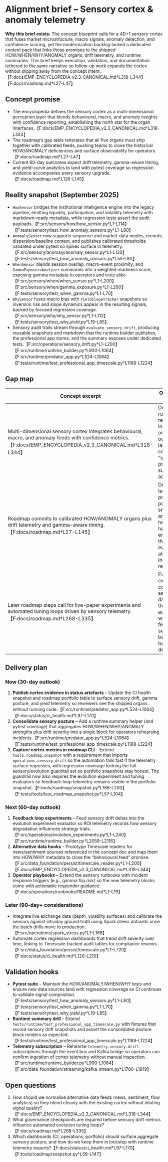 # Alignment brief – Sensory cortex & anomaly telemetry

**Why this brief exists:** The concept blueprint calls for a 4D+1 sensory cortex that fuses market microstructure, macro
signals, anomaly detection, and confidence scoring, yet the modernization backlog lacked a dedicated context pack that
links those promises to the shipped HOW/WHEN/WHY/ANOMALY organs, drift telemetry, and runtime summaries. This brief keeps
execution, validation, and documentation tethered to the same narrative so follow-up work expands the cortex without
slipping away from the concept intent.【F:docs/EMP_ENCYCLOPEDIA_v2.3_CANONICAL.md†L318-L344】【F:docs/roadmap.md†L27-L47】

## Concept promise

- The encyclopedia defines the sensory cortex as a multi-dimensional perception layer that blends behavioural, macro, and
  anomaly insights with confidence reporting, establishing the north star for the organ interfaces.【F:docs/EMP_ENCYCLOPEDIA_v2.3_CANONICAL.md†L318-L344】
- The roadmap’s gap table reiterates that all five organs must ship together with calibrated feeds, pushing teams to close
  the historical HOW/ANOMALY deficiencies and surface observability for operators.【F:docs/roadmap.md†L27-L47】
- Current 60-day outcomes expect drift telemetry, gamma-aware timing, and yield-curve analytics to land with pytest coverage
  so regression evidence accompanies every sensory upgrade.【F:docs/roadmap.md†L126-L145】

## Reality snapshot (September 2025)

- `HowSensor` bridges the institutional intelligence engine into the legacy pipeline, emitting liquidity, participation, and
  volatility telemetry with markdown-ready metadata, while regression tests assert the audit payloads.【F:src/sensory/how/how_sensor.py†L1-L114】【F:tests/sensory/test_how_anomaly_sensors.py†L1-L80】
- `AnomalySensor` now supports sequence and market-data modes, records dispersion/baseline context, and publishes calibrated
  thresholds validated under pytest so spikes surface in telemetry.【F:src/sensory/anomaly/anomaly_sensor.py†L1-L120】【F:tests/sensory/test_how_anomaly_sensors.py†L55-L80】
- `WhenSensor` blends session overlap, macro-event proximity, and `GammaExposureAnalyzer` summaries into a weighted
  readiness score, exposing gamma metadata to operators and tests alike.【F:src/sensory/when/when_sensor.py†L1-L200】【F:src/sensory/when/gamma_exposure.py†L1-L200】【F:tests/sensory/test_when_gamma.py†L1-L70】
- `WhySensor` fuses macro bias with `YieldSlopeTracker` snapshots so inversion risk and slope dynamics appear in the
  resulting signals, backed by focused regression coverage.【F:src/sensory/why/why_sensor.py†L1-L112】【F:tests/sensory/test_why_yield.py†L19-L85】
- Sensory audit trails stream through `evaluate_sensory_drift`, producing reusable snapshots and markdown that the runtime
  builder publishes, the professional app stores, and the summary exposes under dedicated tests.【F:src/operations/sensory_drift.py†L1-L200】【F:src/runtime/runtime_builder.py†L900-L1064】【F:src/runtime/predator_app.py†L524-L1064】【F:tests/runtime/test_professional_app_timescale.py†L1188-L1224】

## Gap map

| Concept excerpt | Observable gap | Impact |
| --- | --- | --- |
| Multi-dimensional sensory cortex integrates behavioural, macro, and anomaly feeds with confidence metrics.【F:docs/EMP_ENCYCLOPEDIA_v2.3_CANONICAL.md†L318-L344】 | Default runtime records individual organ outputs but lacks a consolidated “sensory posture” summary across runs. | Operators still piece together multiple blocks to understand overall sensory health, complicating drift analysis during incidents. |
| Roadmap commits to calibrated HOW/ANOMALY organs plus drift telemetry and gamma-aware timing.【F:docs/roadmap.md†L27-L145】 | Drift telemetry is present but portfolio snapshots and CI health decks have not yet embedded the cortex evidence alongside ingest readiness. | Documentation trails fall behind runtime reality, reducing discoverability for reviewers and stakeholders. |
| Later roadmap steps call for live-paper experiments and automated tuning loops driven by sensory telemetry.【F:docs/roadmap.md†L268-L335】 | Evolution experiments consume sensory data but there is no automation wiring that feeds sensory drift back into tuning decisions. | Opportunity to close the feedback loop remains untapped, delaying adaptive behaviour promised for Tier‑2. |

## Delivery plan

### Now (30-day outlook)

1. **Publish cortex evidence in status artefacts** – Update the CI health snapshot and roadmap portfolio table to surface
   sensory drift, gamma posture, and yield telemetry so reviewers see the shipped organs without running code.【F:src/runtime/predator_app.py†L524-L1064】【F:docs/status/ci_health.md†L97-L170】
2. **Consolidate sensory posture** – Add a runtime summary helper (and pytest coverage) that aggregates HOW/WHEN/WHY/ANOMALY
   strengths plus drift severity into a single block for operators rehearsing incidents.【F:src/runtime/predator_app.py†L524-L1064】【F:tests/runtime/test_professional_app_timescale.py†L1188-L1224】
3. **Capture cortex metrics in roadmap CLI** – Extend `tools.roadmap.snapshot` with a requirement that imports
   `operations.sensory_drift` so the automation fails fast if the telemetry surface regresses, with regression coverage locking
   the full sensory/evolution guardrail set so portfolio snapshots stay honest. The guardrail now also requires the evolution
   experiment and tuning evaluators so feedback-loop telemetry remains visible in the portfolio snapshot.【F:tools/roadmap/snapshot.py†L188-L200】【F:tests/tools/test_roadmap_snapshot.py†L57-L104】

### Next (60-day outlook)

1. **Feedback loop experiments** – Feed sensory drift deltas into the evolution experiment evaluator so ROI telemetry records
   how sensory degradation influences strategy trials.【F:src/operations/evolution_experiments.py†L1-L240】【F:src/runtime/runtime_builder.py†L2059-L2116】
2. **Alternative data hooks** – Prototype Timescale readers for news/sentiment sources referenced in the concept doc and map
   them into HOW/WHY metadata to close the “behavioural feed” promise.【F:src/data_foundation/persist/timescale_reader.py†L1-L200】【F:docs/EMP_ENCYCLOPEDIA_v2.3_CANONICAL.md†L318-L344】
3. **Operator playbooks** – Extend the sensory runbooks with incident response triggers (e.g., gamma flip risk) so the new
   telemetry blocks come with actionable responder guidance.【F:docs/operations/runbooks/README.md†L1-L19】

### Later (90-day+ considerations)

- Integrate live exchange data (depth, volatility surfaces) and calibrate the sensors against intraday ground truth using
  Spark stress datasets once the batch drills move to production.【F:src/operations/spark_stress.py†L1-L166】
- Automate cortex regression dashboards that trend drift severity over time, linking to Timescale-backed audit tables for
  compliance reviews.【F:src/data_foundation/persist/timescale.py†L1-L720】【F:docs/status/ci_health.md†L120-L210】

## Validation hooks

- **Pytest suite** – Maintain the HOW/ANOMALY/WHEN/WHY tests and ensure new data sources land with regression coverage so
  CI continues to validate signal composition.【F:tests/sensory/test_how_anomaly_sensors.py†L1-L80】【F:tests/sensory/test_when_gamma.py†L1-L70】【F:tests/sensory/test_why_yield.py†L19-L85】
- **Runtime summary drill** – Extend `tests/runtime/test_professional_app_timescale.py` with fixtures that record sensory drift
  snapshots and assert the consolidated posture block renders as expected.【F:tests/runtime/test_professional_app_timescale.py†L1188-L1224】
- **Telemetry subscription** – Rehearse `telemetry.sensory.drift` subscriptions through the event bus and Kafka bridge so
  operators can confirm ingestion of cortex telemetry without manual inspection.【F:src/runtime/runtime_builder.py†L900-L1064】【F:src/data_foundation/streaming/kafka_stream.py†L1700-L1919】

## Open questions

1. How should we normalise alternative data feeds (news, sentiment, flow analytics) so they blend cleanly with the existing
   cortex without diluting signal quality?【F:docs/EMP_ENCYCLOPEDIA_v2.3_CANONICAL.md†L318-L344】
2. What governance checkpoints are required before sensory drift metrics influence automated evolution tuning loops?【F:docs/roadmap.md†L268-L335】
3. Which dashboards (CI, operations, portfolio) should surface aggregate sensory posture, and how do we keep them in lockstep
   with runtime telemetry exports?【F:docs/status/ci_health.md†L97-L170】【F:tools/roadmap/snapshot.py†L59-L147】
